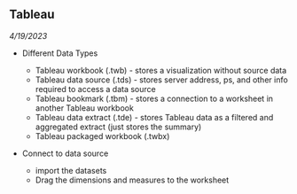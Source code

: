 ## Tableau
*4/19/2023* <br>
* Different Data Types <br>
  - Tableau workbook (.twb) - stores a visualization without source data <br>
  - Tableau data source (.tds) - stores server address, ps, and other info required to access a data source <br>
  - Tableau bookmark (.tbm) - stores a connection to a worksheet in another Tableau workbook <br>
  - Tableau data extract (.tde) - stores Tableau data as a filtered and aggregated extract (just stores the summary) <br>
  - Tableau packaged workbook (.twbx) <br>

* Connect to data source
  - import the datasets
  - Drag the dimensions and measures to the worksheet
